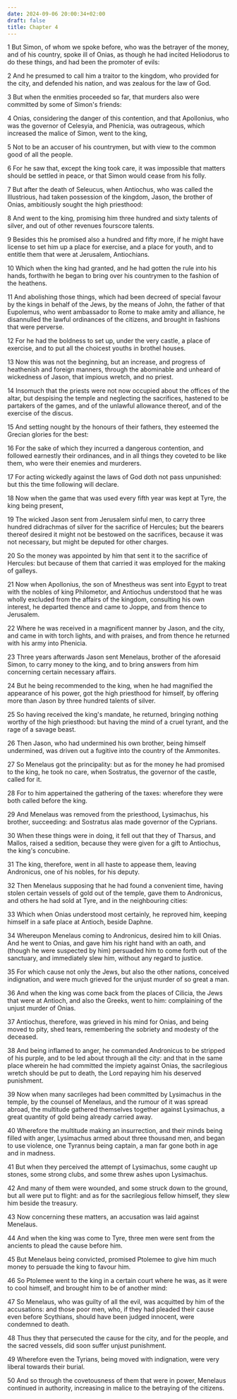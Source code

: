 ```yaml
---
date: 2024-09-06 20:00:34+02:00
draft: false
title: Chapter 4
---
```




1 But Simon, of whom we spoke before, who was the betrayer of the money, and of his country, spoke ill of Onias, as though he had incited Heliodorus to do these things, and had been the promoter of evils:

2 And he presumed to call him a traitor to the kingdom, who provided for the city, and defended his nation, and was zealous for the law of God.

3 But when the enmities proceeded so far, that murders also were committed by some of Simon's friends:

4 Onias, considering the danger of this contention, and that Apollonius, who was the governor of Celesyia, and Phenicia, was outrageous, which increased the malice of Simon, went to the king,

5 Not to be an accuser of his countrymen, but with view to the common good of all the people.

6 For he saw that, except the king took care, it was impossible that matters should be settled in peace, or that Simon would cease from his folly.

7 But after the death of Seleucus, when Antiochus, who was called the Illustrious, had taken possession of the kingdom, Jason, the brother of Onias, ambitiously sought the high priesthood:

8 And went to the king, promising him three hundred and sixty talents of silver, and out of other revenues fourscore talents.

9 Besides this he promised also a hundred and fifty more, if he might have license to set him up a place for exercise, and a place for youth, and to entitle them that were at Jerusalem, Antiochians.

10 Which when the king had granted, and he had gotten the rule into his hands, forthwith he began to bring over his countrymen to the fashion of the heathens.

11 And abolishing those things, which had been decreed of special favour by the kings in behalf of the Jews, by the means of John, the father of that Eupolemus, who went ambassador to Rome to make amity and alliance, he disannulled the lawful ordinances of the citizens, and brought in fashions that were perverse.

12 For he had the boldness to set up, under the very castle, a place of exercise, and to put all the choicest youths in brothel houses.

13 Now this was not the beginning, but an increase, and progress of heathenish and foreign manners, through the abominable and unheard of wickedness of Jason, that impious wretch, and no priest.

14 Insomuch that the priests were not now occupied about the offices of the altar, but despising the temple and neglecting the sacrifices, hastened to be partakers of the games, and of the unlawful allowance thereof, and of the exercise of the discus.

15 And setting nought by the honours of their fathers, they esteemed the Grecian glories for the best:

16 For the sake of which they incurred a dangerous contention, and followed earnestly their ordinances, and in all things they coveted to be like them, who were their enemies and murderers.

17 For acting wickedly against the laws of God doth not pass unpunished: but this the time following will declare.

18 Now when the game that was used every fifth year was kept at Tyre, the king being present,

19 The wicked Jason sent from Jerusalem sinful men, to carry three hundred didrachmas of silver for the sacrifice of Hercules; but the bearers thereof desired it might not be bestowed on the sacrifices, because it was not necessary, but might be deputed for other charges.

20 So the money was appointed by him that sent it to the sacrifice of Hercules: but because of them that carried it was employed for the making of galleys.

21 Now when Apollonius, the son of Mnestheus was sent into Egypt to treat with the nobles of king Philometor, and Antiochus understood that he was wholly excluded from the affairs of the kingdom, consulting his own interest, he departed thence and came to Joppe, and from thence to Jerusalem.

22 Where he was received in a magnificent manner by Jason, and the city, and came in with torch lights, and with praises, and from thence he returned with his army into Phenicia.

23 Three years afterwards Jason sent Menelaus, brother of the aforesaid Simon, to carry money to the king, and to bring answers from him concerning certain necessary affairs.

24 But he being recommended to the king, when he had magnified the appearance of his power, got the high priesthood for himself, by offering more than Jason by three hundred talents of silver.

25 So having received the king's mandate, he returned, bringing nothing worthy of the high priesthood: but having the mind of a cruel tyrant, and the rage of a savage beast.

26 Then Jason, who had undermined his own brother, being himself undermined, was driven out a fugitive into the country of the Ammonites.

27 So Menelaus got the principality: but as for the money he had promised to the king, he took no care, when Sostratus, the governor of the castle, called for it.

28 For to him appertained the gathering of the taxes: wherefore they were both called before the king.

29 And Menelaus was removed from the priesthood, Lysimachus, his brother, succeeding: and Sostratus alas made governor of the Cyprians.

30 When these things were in doing, it fell out that they of Tharsus, and Mallos, raised a sedition, because they were given for a gift to Antiochus, the king's concubine.

31 The king, therefore, went in all haste to appease them, leaving Andronicus, one of his nobles, for his deputy.

32 Then Menelaus supposing that he had found a convenient time, having stolen certain vessels of gold out of the temple, gave them to Andronicus, and others he had sold at Tyre, and in the neighbouring cities:

33 Which when Onias understood most certainly, he reproved him, keeping himself in a safe place at Antioch, beside Daphne.

34 Whereupon Menelaus coming to Andronicus, desired him to kill Onias. And he went to Onias, and gave him his right hand with an oath, and (though he were suspected by him) persuaded him to come forth out of the sanctuary, and immediately slew him, without any regard to justice.

35 For which cause not only the Jews, but also the other nations, conceived indignation, and were much grieved for the unjust murder of so great a man.

36 And when the king was come back from the places of Cilicia, the Jews that were at Antioch, and also the Greeks, went to him: complaining of the unjust murder of Onias.

37 Antiochus, therefore, was grieved in his mind for Onias, and being moved to pity, shed tears, remembering the sobriety and modesty of the deceased.

38 And being inflamed to anger, he commanded Andronicus to be stripped of his purple, and to be led about through all the city: and that in the same place wherein he had committed the impiety against Onias, the sacrilegious wretch should be put to death, the Lord repaying him his deserved punishment.

39 Now when many sacrileges had been committed by Lysimachus in the temple, by the counsel of Menelaus, and the rumour of it was spread abroad, the multitude gathered themselves together against Lysimachus, a great quantity of gold being already carried away.

40 Wherefore the multitude making an insurrection, and their minds being filled with anger, Lysimachus armed about three thousand men, and began to use violence, one Tyrannus being captain, a man far gone both in age and in madness.

41 But when they perceived the attempt of Lysimachus, some caught up stones, some strong clubs, and some threw ashes upon Lysimachus.

42 And many of them were wounded, and some struck down to the ground, but all were put to flight: and as for the sacrilegious fellow himself, they slew him beside the treasury.

43 Now concerning these matters, an accusation was laid against Menelaus.

44 And when the king was come to Tyre, three men were sent from the ancients to plead the cause before him.

45 But Menelaus being convicted, promised Ptolemee to give him much money to persuade the king to favour him.

46 So Ptolemee went to the king in a certain court where he was, as it were to cool himself, and brought him to be of another mind:

47 So Menelaus, who was guilty of all the evil, was acquitted by him of the accusations: and those poor men, who, if they had pleaded their cause even before Scythians, should have been judged innocent, were condemned to death.

48 Thus they that persecuted the cause for the city, and for the people, and the sacred vessels, did soon suffer unjust punishment.

49 Wherefore even the Tyrians, being moved with indignation, were very liberal towards their burial.

50 And so through the covetousness of them that were in power, Menelaus continued in authority, increasing in malice to the betraying of the citizens.

